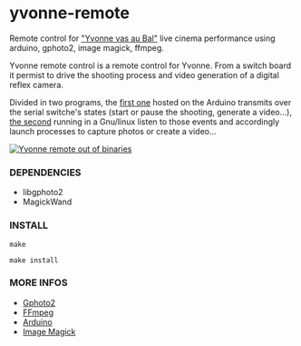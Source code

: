yvonne-remote
=============

Remote control for ["Yvonne vas au Bal"](http://filomene.space/yvonne-va-au-bal) live cinema performance using arduino, gphoto2, image magick, ffmpeg.

Yvonne remote control is a remote control for Yvonne. From a switch board it permist
to drive the shooting process and video generation of a digital reflex camera.

Divided in two programs, the [first one](arduino-sketch) hosted on the Arduino transmits over the serial switche's states (start or pause the shooting, generate a video...), [the second](./) running in a Gnu/linux listen to those events and accordingly launch processes to capture photos or create a video...

[![Yvonne remote out of binaries](http://media.tumblr.com/417ae335c7295ac8904b8843930aee39/tumblr_inline_n6otnevTaa1r1ocez.gif)](http://yvonne-tour.tumblr.com)

### DEPENDENCIES
* libgphoto2
* MagickWand

### INSTALL

```make```

```make install```


### MORE INFOS
* [Gphoto2](http://gphoto.org)
* [FFmpeg](http://ffmpeg.org)
* [Arduino](http://arduino.cc)
* [Image Magick](http://www.imagemagick.org)
